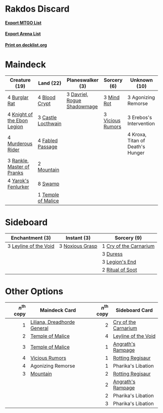 # Rakdos Discard

#### [Export MTGO List](../collection/Rakdos%20Discard/Rakdos%20Discard.txt)
#### [Export Arena List](../collection/Rakdos%20Discard/Rakdos%20Discard_arena.txt)
#### [Print on decklist.org](http://decklist.org/?deckmain=3%09Agonizing%20Remorse%0A4%09Blood%20Crypt%0A4%09Burglar%20Rat%0A3%09Castle%20Locthwain%0A3%09Davriel,%20Rogue%20Shadowmage%0A3%09Erebos's%20Intervention%0A4%09Fabled%20Passage%0A4%09Knight%20of%20the%20Ebon%20Legion%0A4%09Kroxa,%20Titan%20of%20Death's%20Hunger%0A3%09Mind%20Rot%0A2%09Mountain%0A4%09Murderous%20Rider%0A3%09Rankle,%20Master%20of%20Pranks%0A8%09Swamp%0A1%09Temple%20of%20Malice%0A3%09Vicious%20Rumors%0A4%09Yarok's%20Fenlurker&deckside=1%09Cry%20of%20the%20Carnarium%0A3%09Duress%0A3%09Legion's%20End%0A3%09Leyline%20of%20the%20Void%0A3%09Noxious%20Grasp%0A2%09Ritual%20of%20Soot)
# Maindeck

|                                            Creature (19)                                             |                                          Land (22)                                          |                                           Planeswalker (3)                                           |                                        Sorcery (6)                                        |          Unknown (10)          |
|------------------------------------------------------------------------------------------------------|---------------------------------------------------------------------------------------------|------------------------------------------------------------------------------------------------------|-------------------------------------------------------------------------------------------|--------------------------------|
|4 [Burglar Rat](http://gatherer.wizards.com/Pages/Card/Details.aspx?multiverseid=452814)              |4 [Blood Crypt](http://gatherer.wizards.com/Pages/Card/Details.aspx?multiverseid=97102)      |3 [Davriel, Rogue Shadowmage](http://gatherer.wizards.com/Pages/Card/Details.aspx?multiverseid=461010)|3 [Mind Rot](http://gatherer.wizards.com/Pages/Card/Details.aspx?multiverseid=129645)      |3 Agonizing Remorse             |
|4 [Knight of the Ebon Legion](http://gatherer.wizards.com/Pages/Card/Details.aspx?multiverseid=466859)|3 [Castle Locthwain](http://gatherer.wizards.com/Pages/Card/Details.aspx?multiverseid=473203)|                                                                                                      |3 [Vicious Rumors](http://gatherer.wizards.com/Pages/Card/Details.aspx?multiverseid=452839)|3 Erebos's Intervention         |
|4 [Murderous Rider](http://gatherer.wizards.com/Pages/Card/Details.aspx?multiverseid=473059)          |4 [Fabled Passage](http://gatherer.wizards.com/Pages/Card/Details.aspx?multiverseid=473206)  |                                                                                                      |                                                                                           |4 Kroxa, Titan of Death's Hunger|
|3 [Rankle, Master of Pranks](http://gatherer.wizards.com/Pages/Card/Details.aspx?multiverseid=473063) |2 [Mountain](http://gatherer.wizards.com/Pages/Card/Details.aspx?multiverseid=439859)        |                                                                                                      |                                                                                           |                                |
|4 [Yarok's Fenlurker](http://gatherer.wizards.com/Pages/Card/Details.aspx?multiverseid=466877)        |8 [Swamp](http://gatherer.wizards.com/Pages/Card/Details.aspx?multiverseid=439858)           |                                                                                                      |                                                                                           |                                |
|                                                                                                      |1 [Temple of Malice](http://gatherer.wizards.com/Pages/Card/Details.aspx?multiverseid=378536)|                                                                                                      |                                                                                           |                                |


# Sideboard

|                                        Enchantment (3)                                         |                                       Instant (3)                                        |                                           Sorcery (9)                                           |
|------------------------------------------------------------------------------------------------|------------------------------------------------------------------------------------------|-------------------------------------------------------------------------------------------------|
|3 [Leyline of the Void](http://gatherer.wizards.com/Pages/Card/Details.aspx?multiverseid=107682)|3 [Noxious Grasp](http://gatherer.wizards.com/Pages/Card/Details.aspx?multiverseid=466864)|1 [Cry of the Carnarium](http://gatherer.wizards.com/Pages/Card/Details.aspx?multiverseid=457214)|
|                                                                                                |                                                                                          |3 [Duress](http://gatherer.wizards.com/Pages/Card/Details.aspx?multiverseid=14557)               |
|                                                                                                |                                                                                          |3 [Legion's End](http://gatherer.wizards.com/Pages/Card/Details.aspx?multiverseid=466860)        |
|                                                                                                |                                                                                          |2 [Ritual of Soot](http://gatherer.wizards.com/Pages/Card/Details.aspx?multiverseid=452834)      |


# Other Options

|*n*<sup>th</sup> copy|                                            Maindeck Card                                             |*n*<sup>th</sup> copy|                                        Sideboard Card                                         |
|--------------------:|------------------------------------------------------------------------------------------------------|--------------------:|-----------------------------------------------------------------------------------------------|
|                    1|[Liliana, Dreadhorde General](http://gatherer.wizards.com/Pages/Card/Details.aspx?multiverseid=461024)|                    2|[Cry of the Carnarium](http://gatherer.wizards.com/Pages/Card/Details.aspx?multiverseid=457214)|
|                    2|[Temple of Malice](http://gatherer.wizards.com/Pages/Card/Details.aspx?multiverseid=378536)           |                    4|[Leyline of the Void](http://gatherer.wizards.com/Pages/Card/Details.aspx?multiverseid=107682) |
|                    3|[Temple of Malice](http://gatherer.wizards.com/Pages/Card/Details.aspx?multiverseid=378536)           |                    1|[Angrath's Rampage](http://gatherer.wizards.com/Pages/Card/Details.aspx?multiverseid=461112)   |
|                    4|[Vicious Rumors](http://gatherer.wizards.com/Pages/Card/Details.aspx?multiverseid=452839)             |                    1|[Rotting Regisaur](http://gatherer.wizards.com/Pages/Card/Details.aspx?multiverseid=466865)    |
|                    4|Agonizing Remorse                                                                                     |                    1|Pharika's Libation                                                                             |
|                    3|[Mountain](http://gatherer.wizards.com/Pages/Card/Details.aspx?multiverseid=439859)                   |                    2|[Rotting Regisaur](http://gatherer.wizards.com/Pages/Card/Details.aspx?multiverseid=466865)    |
|                     |                                                                                                      |                    2|[Angrath's Rampage](http://gatherer.wizards.com/Pages/Card/Details.aspx?multiverseid=461112)   |
|                     |                                                                                                      |                    2|Pharika's Libation                                                                             |
|                     |                                                                                                      |                    3|Pharika's Libation                                                                             |

